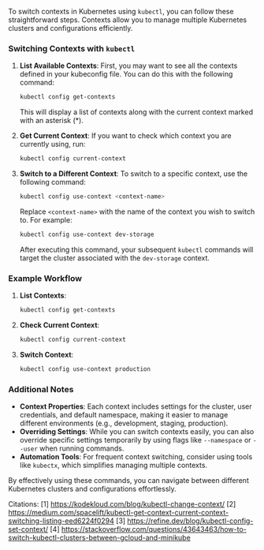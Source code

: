 To switch contexts in Kubernetes using `kubectl`, you can follow these straightforward steps. Contexts allow you to manage multiple Kubernetes clusters and configurations efficiently.

### Switching Contexts with `kubectl`

1. **List Available Contexts**: First, you may want to see all the contexts defined in your kubeconfig file. You can do this with the following command:

   ```bash
   kubectl config get-contexts
   ```

   This will display a list of contexts along with the current context marked with an asterisk (*).

2. **Get Current Context**: If you want to check which context you are currently using, run:

   ```bash
   kubectl config current-context
   ```

3. **Switch to a Different Context**: To switch to a specific context, use the following command:

   ```bash
   kubectl config use-context <context-name>
   ```

   Replace `<context-name>` with the name of the context you wish to switch to. For example:

   ```bash
   kubectl config use-context dev-storage
   ```

   After executing this command, your subsequent `kubectl` commands will target the cluster associated with the `dev-storage` context.

### Example Workflow

1. **List Contexts**:
   ```bash
   kubectl config get-contexts
   ```

2. **Check Current Context**:
   ```bash
   kubectl config current-context
   ```

3. **Switch Context**:
   ```bash
   kubectl config use-context production
   ```

### Additional Notes

- **Context Properties**: Each context includes settings for the cluster, user credentials, and default namespace, making it easier to manage different environments (e.g., development, staging, production).
- **Overriding Settings**: While you can switch contexts easily, you can also override specific settings temporarily by using flags like `--namespace` or `--user` when running commands.
- **Automation Tools**: For frequent context switching, consider using tools like `kubectx`, which simplifies managing multiple contexts.

By effectively using these commands, you can navigate between different Kubernetes clusters and configurations effortlessly.

Citations:
[1] https://kodekloud.com/blog/kubectl-change-context/
[2] https://medium.com/spacelift/kubectl-get-context-current-context-switching-listing-eed6224f0294
[3] https://refine.dev/blog/kubectl-config-set-context/
[4] https://stackoverflow.com/questions/43643463/how-to-switch-kubectl-clusters-between-gcloud-and-minikube